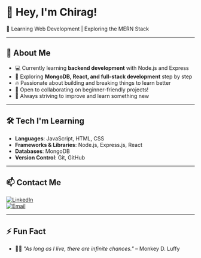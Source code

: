 # 👋 Hey, I'm Chirag!  

🌱 Learning Web Development | Exploring the MERN Stack  

---

## 🚀 About Me  
- 💻 Currently learning **backend development** with Node.js and Express  
- 🚀 Exploring **MongoDB, React, and full-stack development** step by step  
- 🔥 Passionate about building and breaking things to learn better  
- 🤝 Open to collaborating on beginner-friendly projects!  
- 🎯 Always striving to improve and learn something new  

---

## 🛠️ Tech I'm Learning  
- **Languages**: JavaScript, HTML, CSS  
- **Frameworks & Libraries**: Node.js, Express.js, React  
- **Databases**: MongoDB  
- **Version Control**: Git, GitHub  

---

## 📫 Contact Me  
[![LinkedIn](https://img.shields.io/badge/LinkedIn-%230077B5.svg?&style=for-the-badge&logo=linkedin&logoColor=white)](https://www.linkedin.com/in/chiragprajapati-dev)  
[![Email](https://img.shields.io/badge/Email-D14836?style=for-the-badge&logo=gmail&logoColor=white)](mailto:chiragprajapati6100@gmail.com)  

---

## ⚡ Fun Fact  
- 🏴‍☠️ *"As long as I live, there are infinite chances."* – Monkey D. Luffy  

